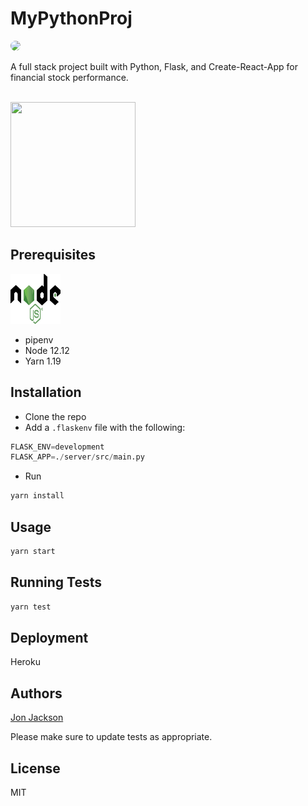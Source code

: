 # MyPythonProj
  
  <img style="border-radius: 20px;" src="https://img.shields.io/static/v1?label=LICENSE&message=MIT&color=BLUE&style=for-the-badge">

<br>

A full stack project built with Python, Flask, and Create-React-App for financial stock performance.

<br>

<img width=200 height=200 src="https://avatars1.githubusercontent.com/u/36890724?v=4">

## Prerequisites

<a href="https://nodejs.org/en/"><img width=80 height=80 src="./logo.svg"></a>
* pipenv
* Node 12.12
* Yarn 1.19

## Installation

 - Clone the repo
 - Add a `.flaskenv` file with the following:

```python
FLASK_ENV=development
FLASK_APP=./server/src/main.py
```
- Run

```bash
yarn install
```

## Usage

```bash
yarn start
```

## Running Tests

```bash
yarn test
```

## Deployment

Heroku

## Authors

[Jon Jackson](http://github.com/ocskier)

Please make sure to update tests as appropriate.

## License

MIT

